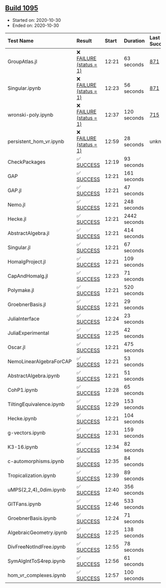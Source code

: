 ## [Build 1095](https://oscarci.mathematik.uni-kl.de/job/oscar-stable/1095/)

* Started on: 2020-10-30
* Ended on: 2020-10-30

| Test Name    | Result | Start | Duration | Last Success | First Failure |
|:-------------|:-------|:------|:---------|:-------------|:--------------|
| GroupAtlas.jl | ❌ [FAILURE (status = 1)](https://oscarci.mathematik.uni-kl.de/job/oscar-stable/1095/artifact/logs/build-1095/GroupAtlas.jl.log) | 12:21 | 63 seconds | [871](https://oscarci.mathematik.uni-kl.de/job/oscar-stable/871/) | [872](https://oscarci.mathematik.uni-kl.de/job/oscar-stable/872/) |
| Singular.ipynb | ❌ [FAILURE (status = 1)](https://oscarci.mathematik.uni-kl.de/job/oscar-stable/1095/artifact/logs/build-1095/Singular.ipynb.log) | 12:23 | 56 seconds | [871](https://oscarci.mathematik.uni-kl.de/job/oscar-stable/871/) | [872](https://oscarci.mathematik.uni-kl.de/job/oscar-stable/872/) |
| wronski-poly.ipynb | ❌ [FAILURE (status = 1)](https://oscarci.mathematik.uni-kl.de/job/oscar-stable/1095/artifact/logs/build-1095/wronski-poly.ipynb.log) | 12:37 | 120 seconds | [715](https://oscarci.mathematik.uni-kl.de/job/oscar-stable/715/) | [716](https://oscarci.mathematik.uni-kl.de/job/oscar-stable/716/) |
| persistent_hom_vr.ipynb | ❌ [FAILURE (status = 1)](https://oscarci.mathematik.uni-kl.de/job/oscar-stable/1095/artifact/logs/build-1095/persistent_hom_vr.ipynb.log) | 12:59 | 28 seconds | unknown | unknown |
| CheckPackages | ✅ [SUCCESS](https://oscarci.mathematik.uni-kl.de/job/oscar-stable/1095/artifact/logs/build-1095/CheckPackages.log) | 12:19 | 93 seconds |  |  |
| GAP | ✅ [SUCCESS](https://oscarci.mathematik.uni-kl.de/job/oscar-stable/1095/artifact/logs/build-1095/GAP.log) | 12:21 | 161 seconds |  |  |
| GAP.jl | ✅ [SUCCESS](https://oscarci.mathematik.uni-kl.de/job/oscar-stable/1095/artifact/logs/build-1095/GAP.jl.log) | 12:21 | 47 seconds |  |  |
| Nemo.jl | ✅ [SUCCESS](https://oscarci.mathematik.uni-kl.de/job/oscar-stable/1095/artifact/logs/build-1095/Nemo.jl.log) | 12:21 | 248 seconds |  |  |
| Hecke.jl | ✅ [SUCCESS](https://oscarci.mathematik.uni-kl.de/job/oscar-stable/1095/artifact/logs/build-1095/Hecke.jl.log) | 12:21 | 2442 seconds |  |  |
| AbstractAlgebra.jl | ✅ [SUCCESS](https://oscarci.mathematik.uni-kl.de/job/oscar-stable/1095/artifact/logs/build-1095/AbstractAlgebra.jl.log) | 12:21 | 414 seconds |  |  |
| Singular.jl | ✅ [SUCCESS](https://oscarci.mathematik.uni-kl.de/job/oscar-stable/1095/artifact/logs/build-1095/Singular.jl.log) | 12:21 | 67 seconds |  |  |
| HomalgProject.jl | ✅ [SUCCESS](https://oscarci.mathematik.uni-kl.de/job/oscar-stable/1095/artifact/logs/build-1095/HomalgProject.jl.log) | 12:21 | 109 seconds |  |  |
| CapAndHomalg.jl | ✅ [SUCCESS](https://oscarci.mathematik.uni-kl.de/job/oscar-stable/1095/artifact/logs/build-1095/CapAndHomalg.jl.log) | 12:23 | 71 seconds |  |  |
| Polymake.jl | ✅ [SUCCESS](https://oscarci.mathematik.uni-kl.de/job/oscar-stable/1095/artifact/logs/build-1095/Polymake.jl.log) | 12:21 | 520 seconds |  |  |
| GroebnerBasis.jl | ✅ [SUCCESS](https://oscarci.mathematik.uni-kl.de/job/oscar-stable/1095/artifact/logs/build-1095/GroebnerBasis.jl.log) | 12:21 | 29 seconds |  |  |
| JuliaInterface | ✅ [SUCCESS](https://oscarci.mathematik.uni-kl.de/job/oscar-stable/1095/artifact/logs/build-1095/JuliaInterface.log) | 12:24 | 23 seconds |  |  |
| JuliaExperimental | ✅ [SUCCESS](https://oscarci.mathematik.uni-kl.de/job/oscar-stable/1095/artifact/logs/build-1095/JuliaExperimental.log) | 12:25 | 42 seconds |  |  |
| Oscar.jl | ✅ [SUCCESS](https://oscarci.mathematik.uni-kl.de/job/oscar-stable/1095/artifact/logs/build-1095/Oscar.jl.log) | 12:21 | 475 seconds |  |  |
| NemoLinearAlgebraForCAP | ✅ [SUCCESS](https://oscarci.mathematik.uni-kl.de/job/oscar-stable/1095/artifact/logs/build-1095/NemoLinearAlgebraForCAP.log) | 12:21 | 53 seconds |  |  |
| AbstractAlgebra.ipynb | ✅ [SUCCESS](https://oscarci.mathematik.uni-kl.de/job/oscar-stable/1095/artifact/logs/build-1095/AbstractAlgebra.ipynb.log) | 12:21 | 51 seconds |  |  |
| CohP1.ipynb | ✅ [SUCCESS](https://oscarci.mathematik.uni-kl.de/job/oscar-stable/1095/artifact/logs/build-1095/CohP1.ipynb.log) | 12:28 | 65 seconds |  |  |
| TiltingEquivalence.ipynb | ✅ [SUCCESS](https://oscarci.mathematik.uni-kl.de/job/oscar-stable/1095/artifact/logs/build-1095/TiltingEquivalence.ipynb.log) | 12:29 | 153 seconds |  |  |
| Hecke.ipynb | ✅ [SUCCESS](https://oscarci.mathematik.uni-kl.de/job/oscar-stable/1095/artifact/logs/build-1095/Hecke.ipynb.log) | 12:21 | 104 seconds |  |  |
| g-vectors.ipynb | ✅ [SUCCESS](https://oscarci.mathematik.uni-kl.de/job/oscar-stable/1095/artifact/logs/build-1095/g-vectors.ipynb.log) | 12:31 | 159 seconds |  |  |
| K3-16.ipynb | ✅ [SUCCESS](https://oscarci.mathematik.uni-kl.de/job/oscar-stable/1095/artifact/logs/build-1095/K3-16.ipynb.log) | 12:34 | 82 seconds |  |  |
| c-automorphisms.ipynb | ✅ [SUCCESS](https://oscarci.mathematik.uni-kl.de/job/oscar-stable/1095/artifact/logs/build-1095/c-automorphisms.ipynb.log) | 12:35 | 84 seconds |  |  |
| Tropicalization.ipynb | ✅ [SUCCESS](https://oscarci.mathematik.uni-kl.de/job/oscar-stable/1095/artifact/logs/build-1095/Tropicalization.ipynb.log) | 12:39 | 89 seconds |  |  |
| uMPS(2,2,4)_0dim.ipynb | ✅ [SUCCESS](https://oscarci.mathematik.uni-kl.de/job/oscar-stable/1095/artifact/logs/build-1095/uMPS-2-2-4-_0dim.ipynb.log) | 12:40 | 356 seconds |  |  |
| GITFans.ipynb | ✅ [SUCCESS](https://oscarci.mathematik.uni-kl.de/job/oscar-stable/1095/artifact/logs/build-1095/GITFans.ipynb.log) | 12:46 | 533 seconds |  |  |
| GroebnerBasis.ipynb | ✅ [SUCCESS](https://oscarci.mathematik.uni-kl.de/job/oscar-stable/1095/artifact/logs/build-1095/GroebnerBasis.ipynb.log) | 12:24 | 71 seconds |  |  |
| AlgebraicGeometry.ipynb | ✅ [SUCCESS](https://oscarci.mathematik.uni-kl.de/job/oscar-stable/1095/artifact/logs/build-1095/AlgebraicGeometry.ipynb.log) | 12:25 | 138 seconds |  |  |
| DivFreeNotIndFree.ipynb | ✅ [SUCCESS](https://oscarci.mathematik.uni-kl.de/job/oscar-stable/1095/artifact/logs/build-1095/DivFreeNotIndFree.ipynb.log) | 12:55 | 78 seconds |  |  |
| SymAlgIntToS4rep.ipynb | ✅ [SUCCESS](https://oscarci.mathematik.uni-kl.de/job/oscar-stable/1095/artifact/logs/build-1095/SymAlgIntToS4rep.ipynb.log) | 12:56 | 61 seconds |  |  |
| hom_vr_complexes.ipynb | ✅ [SUCCESS](https://oscarci.mathematik.uni-kl.de/job/oscar-stable/1095/artifact/logs/build-1095/hom_vr_complexes.ipynb.log) | 12:57 | 100 seconds |  |  |
